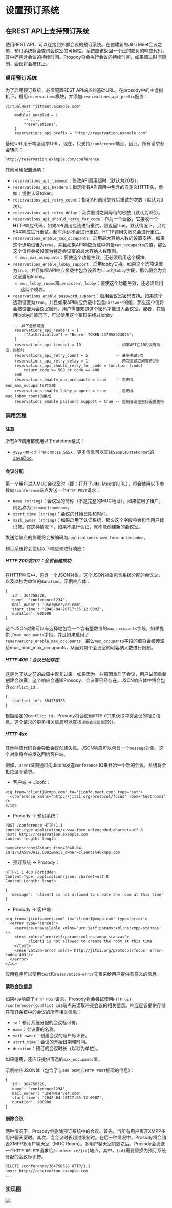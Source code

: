 # 设置预订系统

## 在REST API上支持预订系统

使用REST API，可以连接到外部会议的预订系统。在创建新的Jitsi Meet会议之前，预订系统将会查询会议室的可用性。系统应该返回一个正的或负的响应代码，其中还包含会议的持续时间。Prosody将会执行会议的持续时间，如果超过时间限制，会议将会被终止。

### 启用预订系统

为了启用预订系统，必须配置REST API端点的基础URL。在prosody中的主虚拟机下，启用`reservations`模块，并添加`reservations_api_prefix`配置：

```
VirtualHost "jitmeet.example.com"
    -- ....
    modules_enabled = {
        -- ....
        "reservations";
    }
    reservations_api_prefix = "http://reservation.example.com"
```

基础URL用于构造请求URL。现在，只支持`/conference`端点，因此，所有请求都会转向：

```
http://reservation.example.com/conference
```

其他可用配置选项：
+ `reservations_api_timeout`：修改API调用超时（默认为20秒）。
+ `reservations_api_headers`：指定所有API调用中包含的自定义HTTP头，例如：提供认证token。
+ `reservations_api_retry_count`：指定API调用失败后重试的次数（默认为3次）。
+ `reservations_api_retry_delay`：两次重试之间等待的秒数（默认为3秒）。
+ `reservations_api_should_retry_for_code`：作为一个函数，它接收一个HTTP响应代码，如果API调用应该进行重试，则返回true。默认情况下，只对5XX响应进行重试。超时永远不会进行重试，HTTP调用失败总会进行重试。
+ `reservations_enable_max_occupants`：启用最大容纳人数的设置支持。如果这个选项设置为`true`，并且如果API响应负载中包含`max_occupants`的值，那么这个值将会被设置为特定会议室的最大容纳人数限制。
  + `muc_max_occupants`：要使这个功能生效，还必须启用这个模块。
+ `reservations_enable_lobby_support`：启用lobby支持。如果这个选项设置为`true`，并且如果API响应负载中包含设置为`true`的`lobby`字段，那么将会为会议室启用lobby。
  + `muc_lobby_rooms`和`persistent_lobby`：要使这个功能生效，还必须启用这两个模块。
+ `reservations_enable_password_support`：启用会议室密码支持。如果这个选项设置为`true`，并且如果API响应负载中包含`password`的值，那么这个值将会被设置为会议室密码。用户需要知道这个密码才能进入会议室，或者，在启用lobby的情况下，可以使用这个密码来绕过lobby

```
    -- 以下全部可选
    reservations_api_headers = {
        ["Authorization"] = "Bearer TOKEN-237958623045";
    }
    reservations_api_timeout = 10               -- 如果API在10内没有响应，则超时
    reservations_api_retry_count = 5            -- 最多重试5次
    reservations_api_retry_delay = 1            -- 两次重试之间等待1秒
    reservations_api_should_retry_for_code = function (code)
        return code >= 500 or code == 408
    end
    reservations_enable_max_occupants = true    -- 启用与muc_max_occupants的集成
    reservations_enable_lobby_support = true    -- 启用与muc_lobby_rooms的集成
    reservations_enable_password_support = true -- 启用会议室密码设置支持
```

### 调用流程

#### 注意

所有API调用都使用以下datetime格式：
+ `yyyy-MM-dd'T'HH:mm:ss.SSSX`：更多信息可以查找`SimpleDateFormat`的[JavaDoc](https://docs.oracle.com/javase/6/docs/api/java/text/SimpleDateFormat.html)。

#### 会议分配

第一个用户进入MUC会议室时（即：打开了Jitsi Meet的URL），将会使用以下参数向`/conference`端点发送一个`HTTP POST`请求：
+ `name (string)`：会议室的简称（不是完整的MUC地址）。如果使用了租户，则名称为`[tenant]roomname`。
+ `start_time (string)`：会议的开始日期和时间。
+ `mail_owner (string)`：如果启用了认证系统，那么这个字段将会包含用户标识符。在这种情况下，如果不进行认证，就不能创建新的会议室。

发送给端点的负载将会被编码为`application/x-www-form-urlencoded`。

预订系统将会使用以下响应来进行响应：

##### HTTP 200或201：会议创建成功

在HTTP响应中，包含一个JSON对象。这个JSON对象包含系统分配的会议`id`，以及以秒为单位的`duration`。示例响应体：

```
{
  'id': 364758328,
  'name': 'conference1234',
  'mail_owner': 'user@server.com',
  'start_time': '2048-04-20T17:55:12.000Z',
  'duration': 900000
}
```

这个JSON对象可以有选择地包含一个含有整数值的`max_occupants`字段。如果提供了`max_occupants`字段，并且如果启用了`reservations_enable_max_occupants`，那么`max_occupants`字段的值将会被传递给muc_mod_max_occupants，从而对每个会议室的可容纳人数进行限制。

##### HTTP 409：会议已经存在

这是为了从之前的故障中恢复过来。如果因为一些原因重启了会议，用户试图重新创建会议室，这个响应会通知Prosody，会议室已经存在。JSON响应体中将会包含`conflict_id`：

```
{
  'conflict_id': 364758328
}
```

根据给定的`conflict_id`，Prosody将会使用`HTTP GET`来获取冲突会议的相关信息。这个请求的更多相关信息可以查找`读取会议信息`部分。

##### HTTP 4xx

其他响应代码将会导致会议创建失败。JSON响应可以包含一个`message`对象，这个对象将会被发送回给客户端。

例如，`user1`试图通过向Jicofo发送`conference` IQ来开始一个新的会议。系统将会拒绝这个请求。

+ 客户端 -> Jicofo：

```
<iq from='client1@xmpp.com' to='jicofo.meet.com' type='set'>
  <conference xmlns='http://jitsi.org/protocol/focus' room='testroom1' />
</iq>
```

+ Prosody -> 预订系统：

```
POST /conference HTTP/1.1
content-type:application/x-www-form-urlencoded;charset=utf-8
host: http://reservation.example.com
content-length: length

name=testroom1&start_time=2048-04-20T17%3A55%3A12.000Z&mail_owner=client1%40xmpp.com
```

+ 预订系统 -> Prosody：

```
HTTP/1.1 403 Forbidden
Content-Type: application/json; charset=utf-8
Content-Length: length

{
  'message': 'client1 is not allowed to create the room at this time'
}
```

+ Prosody -> 客户端：

```
<iq from='jicofo.meet.com' to='client1@xmpp.com' type='error'>
  <error type='cancel'>
    <service-unavailable xmlns='urn:ietf:params:xml:ns:xmpp-stanzas' />
    <text xmlns='urn:ietf:params:xml:ns:xmpp-stanzas'>
          client1 is not allowed to create the room at this time
    </text>
    <reservation-error xmlns='http://jitsi.org/protocol/focus' error-code='403'/>
  </error>
</iq>
```

应用程序可以使用`text`和`reservation-error`元素来给用户提供有意义的信息。

#### 读取会议信息

如果`409`响应了`HTTP POST`请求，Prosody将会尝试使用`HTTP GET /conference/{conflict_id}`端点来读取冲突会议的相关信息。响应应该提供存储在预订系统中的会议的所有相关信息：
+ `id`：预订系统分配的会议标识符。
+ `name`：会议室的名称。
+ `mail_owner`：创建会议的用户标识符。
+ `start_time`：会议的开始日期和时间。
+ `duration`：预订的会议时长（以秒为单位）。

如果适用，还应该提供可选的`max_occupants`值。

示例响应JSON体（包含了与`200 OK`响应`HTTP POST`相同的信息）：

```
{
  'id': 364758328,
  'name': 'conference1234',
  'mail_owner': 'user@server.com',
  'start_time': '2048-04-20T17:55:12.000Z',
  'duration': 900000
}
```

#### 删除会议

两种情况下，Prosody会删除预订系统中的会议。首先，当所有用户离开XMPP多用户聊天室时。其次，当会议时长超过限制时。在后一种情况中，Prosody将会销毁XMPP多用户聊天室（MUC Room）。多用户聊天室销毁之后，Prosody会发送一个`HTTP DELETE`请求给`/conference/{id}`端点，其中，`{id}`需要替换为预订系统分配的会议标识符。

```
DELETE /conference/364758328 HTTP/1.1
host: http://reservation.example.com
...
```

### 实现图

![](https://raw.githubusercontent.com/jitsi/handbook/master/docs/assets/reservation-api.png)
